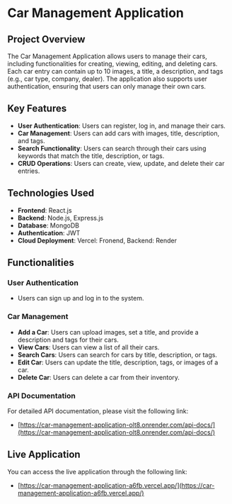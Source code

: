 # Car Management Application

## Project Overview
The Car Management Application allows users to manage their cars, including functionalities for creating, viewing, editing, and deleting cars. Each car entry can contain up to 10 images, a title, a description, and tags (e.g., car type, company, dealer). The application also supports user authentication, ensuring that users can only manage their own cars.

## Key Features
- **User Authentication**: Users can register, log in, and manage their cars.
- **Car Management**: Users can add cars with images, title, description, and tags.
- **Search Functionality**: Users can search through their cars using keywords that match the title, description, or tags.
- **CRUD Operations**: Users can create, view, update, and delete their car entries.

## Technologies Used
- **Frontend**: React.js
- **Backend**: Node.js, Express.js 
- **Database**: MongoDB 
- **Authentication**: JWT 
- **Cloud Deployment**: Vercel: Fronend, Backend: Render

## Functionalities

### User Authentication
- Users can sign up and log in to the system.
  
### Car Management
- **Add a Car**: Users can upload images, set a title, and provide a description and tags for their cars.
- **View Cars**: Users can view a list of all their cars.
- **Search Cars**: Users can search for cars by title, description, or tags.
- **Edit Car**: Users can update the title, description, tags, or images of a car.
- **Delete Car**: Users can delete a car from their inventory.


### API Documentation
For detailed API documentation, please visit the following link:
- [https://car-management-application-olt8.onrender.com/api-docs/](https://car-management-application-olt8.onrender.com/api-docs/)

## Live Application

You can access the live application through the following link:
- [https://car-management-application-a6fb.vercel.app/](https://car-management-application-a6fb.vercel.app/)



